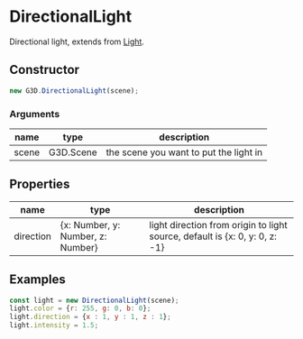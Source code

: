 # DirectionalLight

Directional light, extends from [Light](./Light).

## Constructor

```javascript
new G3D.DirectionalLight(scene);
```

### Arguments

| name  | type      | description                            |
| ----- | --------- | -------------------------------------- |
| scene | G3D.Scene | the scene you want to put the light in |

## Properties

| name      | type                              | description                                                                 |
| --------- | --------------------------------- | --------------------------------------------------------------------------- |
| direction | {x: Number, y: Number, z: Number} | light direction from origin to light source, default is {x: 0, y: 0, z: -1} |

## Examples

```javascript
const light = new DirectionalLight(scene);
light.color = {r: 255, g: 0, b: 0};
light.direction = {x : 1, y : 1, z : 1};
light.intensity = 1.5;
```